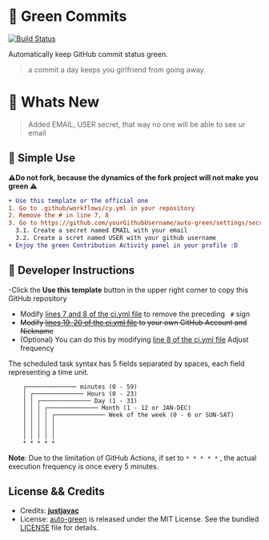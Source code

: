 # 🧶 Green Commits

[![Build Status](https://github.com/ITSXNOOBX/greener/workflows/ci/badge.svg?branch=main)](https://github.com/ITSXNOOBX/greener/actions)

Automatically keep GitHub commit status green.

> a commit a day keeps you girlfriend from going away.


# 📣 Whats New

> Added EMAIL, USER secret, that way no one will be able to see ur email

## 🌳 Simple Use

**⚠️Do not fork, because the dynamics of the fork project will not make you green ⚠️**

```diff
+ Use this template or the official one
1. Go to .github/workflows/cy.yml in your repository
2. Remove the # in line 7, 8
3. Go to https://github.com/yourGithubUsername/auto-green/settings/secrets/actions 
  3.1. Create a secret named EMAIL with your email
  3.2. Create a scret named USER with your github username
+ Enjoy the green Contribution Activity panel in your profile :D
```

## 📘 Developer Instructions

-Click the **Use this template** button in the upper right corner to copy this GitHub repository
- Modify [lines 7 and 8 of the ci.yml file](https://github.com/IMXNOOBX/green-commits/blob/master/.github/workflows/ci.yml#L7-L8) to remove the preceding ` #` sign
- ~~Modify [lines 19, 20 of the ci.yml file](https://github.com/IMXNOOBX/green-commits/blob/master/.github/workflows/ci.yml#L19-L20) to your own GitHub Account and Nickname~~
- (Optional) You can do this by modifying [line 8 of the ci.yml file](https://github.com/IMXNOOBX/green-commits/blob/master/.github/workflows/ci.yml#L8) Adjust frequency

The scheduled task syntax has 5 fields separated by spaces, each field representing a time unit.

```plain
    ┌────────────── minutes (0 - 59)
    │ ┌────────────── Hours (0 - 23)
    │ │ ┌────────────── Day (1 - 31)
    │ │ │ ┌────────────── Month (1 - 12 or JAN-DEC)
    │ │ │ │ ┌────────────── Week of the week (0 - 6 or SUN-SAT)
    │ │ │ │ │
    │ │ │ │ │
    │ │ │ │ │
    * * * * *
```

**Note**: Due to the limitation of GitHub Actions, if set to `* * * * *` , the actual execution frequency is once every 5 minutes.


## License && Credits

- Credits: [**justjavac**](https://github.com/justjavac)
- License: [auto-green](https://github.com/justjavac/auto-green) is released under the MIT License. See the bundled [LICENSE](./LICENSE) file for details.
